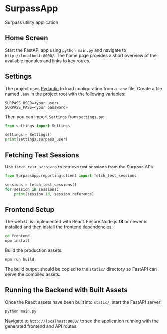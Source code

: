 # SurpassApp
Surpass utility application

## Home Screen

Start the FastAPI app using `python main.py` and navigate to `http://localhost:8000/`.
The home page provides a short overview of the available modules and links to key routes.

## Settings

The project uses [Pydantic](https://docs.pydantic.dev/) to load configuration from a `.env` file. Create a file named `.env` in the project root with the following variables:

```
SURPASS_USER=<your user>
SURPASS_PASS=<your password>
```

Then you can import `Settings` from `settings.py`:

```python
from settings import Settings

settings = Settings()
print(settings.surpass_user)
```

## Fetching Test Sessions

Use `fetch_test_sessions` to retrieve test sessions from the Surpass API:

```python
from SurpassApp.reporting.client import fetch_test_sessions

sessions = fetch_test_sessions()
for session in sessions:
    print(session.id, session.reference)
```

## Frontend Setup

The web UI is implemented with React. Ensure Node.js **18** or newer is
installed and then install the frontend dependencies:

```bash
cd frontend
npm install
```

Build the production assets:

```bash
npm run build
```

The build output should be copied to the `static/` directory so FastAPI can
serve the compiled assets.

## Running the Backend with Built Assets

Once the React assets have been built into `static/`, start the FastAPI server:

```bash
python main.py
```

Navigate to `http://localhost:8000/` to see the application running with the
generated frontend and API routes.
